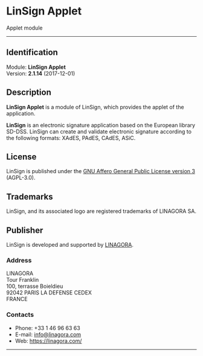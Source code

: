 
LinSign Applet
==============

Applet module

------------------------------------------------------------------------------

Identification
--------------

Module: **LinSign Applet**  
Version: **2.1.14** (2017-12-01)


Description
-----------

**LinSign Applet** is a module of LinSign, which provides the applet
of the application.

**LinSign** is an electronic signature application based on the European
library SD-DSS. LinSign can create and validate electronic signature
according to the following formats: XAdES, PAdES, CAdES, ASiC.


License
-------

LinSign is published under the [GNU Affero General Public License version 3][agpl3] (AGPL-3.0).


Trademarks
----------

LinSign, and its associated logo are registered trademarks of LINAGORA SA.


Publisher
---------

LinSign is developed and supported by [LINAGORA][linagora].

### Address

LINAGORA  
Tour Franklin  
100, terrasse Boieldieu  
92042 PARIS LA DEFENSE CEDEX  
FRANCE

### Contacts

- Phone: +33 1 46 96 63 63
- E-mail: <info@linagora.com>
- Web: <https://linagora.com/>


------------------------------------------------------------------------------

[linagora]: https://linagora.com/
[agpl3]: https://www.gnu.org/licenses/agpl-3.0.en.html

